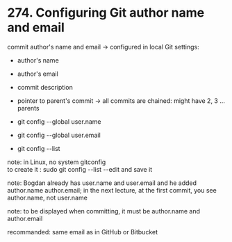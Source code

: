 # 274. Configuring Git author name and email

commit author's name and email → configured in local Git settings:

- author's name
- author's email
- commit description
- pointer to parent's commit → all commits are chained: might have 2, 3 … parents

- git config --global user.name <name>
- git config --global user.email <email>
- git config --list

note: in Linux, no system gitconfig  
to create it : sudo git config --list --edit and save it

note: Bogdan already has user.name and user.email and he added author.name author.email; in the next lecture, at the first commit, you see author.name, not user.name

note: to be displayed when committing, it must be author.name and author.email

recommanded: same email as in GitHub or Bitbucket








<!--stackedit_data:
eyJoaXN0b3J5IjpbLTMyNjAwOTIyOCwtODE0NTc4NzI3LC0xNz
U2MDUwNjk2LC02MTI2MDQwMjUsMTYxNzM0MjEzNiwtMTgwNDIx
ODc5MSwxNTU5NTg4MDcxLDE4NDA2NDQ3MSwtMTc0ODI4MDUwMS
wtMTkyNDE0NTU2NCwtNDE5OTI5NjYyLC0xOTI0NjA2MDc2XX0=

-->
